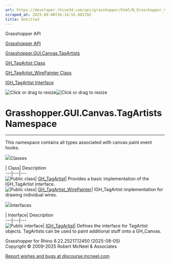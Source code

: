 ```yaml
---
url: https://developer.rhino3d.com/api/grasshopper/html/N_Grasshopper_GUI_Canvas_TagArtists.htm#!
scraped_at: 2025-09-08T16:14:55.881702
title: Untitled
---
```


Grasshopper API

[Grasshopper API](../html/723c01da-9986-4db2-8f53-6f3a7494df75.htm
"Grasshopper API")

[Grasshopper.GUI.Canvas.TagArtists](../html/N_Grasshopper_GUI_Canvas_TagArtists.htm
"Grasshopper.GUI.Canvas.TagArtists")

[GH_TagArtist
Class](../html/T_Grasshopper_GUI_Canvas_TagArtists_GH_TagArtist.htm
"GH_TagArtist Class")

[GH_TagArtist_WirePainter
Class](../html/T_Grasshopper_GUI_Canvas_TagArtists_GH_TagArtist_WirePainter.htm
"GH_TagArtist_WirePainter Class")

[IGH_TagArtist
Interface](../html/T_Grasshopper_GUI_Canvas_TagArtists_IGH_TagArtist.htm
"IGH_TagArtist Interface")

![Click or drag to resize](../icons/TocOpen.gif)![Click or drag to
resize](../icons/TocClose.gif)

# Grasshopper.GUI.Canvas.TagArtists Namespace  
  
---  
  
This namespace contains all types associated with canvas paint event hooks.

![](../icons/SectionExpanded.png)Classes

| Class| Description  
---|---|---  
![Public class](../icons/pubclass.gif)|
[GH_TagArtist](T_Grasshopper_GUI_Canvas_TagArtists_GH_TagArtist.htm)|
Provides a basic implementation of the IGH_TagArtist interface.  
![Public class](../icons/pubclass.gif)|
[GH_TagArtist_WirePainter](T_Grasshopper_GUI_Canvas_TagArtists_GH_TagArtist_WirePainter.htm)|
IGH_TagArtist implementation for drawing individual wires.  
  
![](../icons/SectionExpanded.png)Interfaces

| Interface| Description  
---|---|---  
![Public interface](../icons/pubinterface.gif)|
[IGH_TagArtist](T_Grasshopper_GUI_Canvas_TagArtists_IGH_TagArtist.htm)|
Defines the interface for TagArtist objects. TagArtists can be used to paint
additional stuff onto a GH_Canvas.  
  
Grasshopper for Rhino 8.22.25217.12450 (2025-08-05)  
Copyright © 2009-2025 Robert McNeel & Associates

[Report wishes and bugs at
discourse.mcneel.com](https://discourse.mcneel.com/c/grasshopper)

